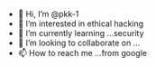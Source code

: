 - 👋 Hi, I’m @pkk-1
- 👀 I’m interested in ethical hacking
- 🌱 I’m currently learning ...security
- 💞️ I’m looking to collaborate on ...
- 📫 How to reach me ...from google

<!---
pkk-1/pkk-1 is a ✨ special ✨ repository because its `README.md` (this file) appears on your GitHub profile.
You can click the Preview link to take a look at your changes.
--->
